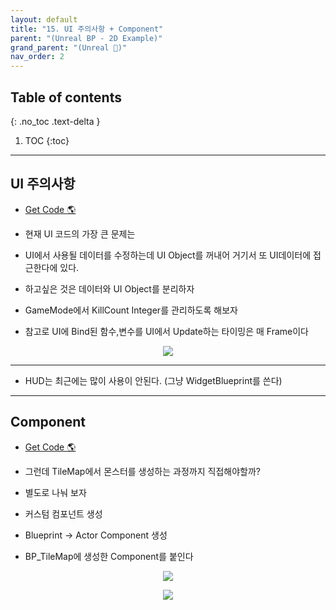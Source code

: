 ```yaml
---
layout: default
title: "15. UI 주의사항 + Component"
parent: "(Unreal BP - 2D Example)"
grand_parent: "(Unreal 🚀)"
nav_order: 2
---
```


## Table of contents
{: .no_toc .text-delta }

1. TOC
{:toc}

---

## UI 주의사항

* [Get Code 🌎](https://github.com/Arthur880708/Unreal_Blueprint_1/tree/23)

* 현재 UI 코드의 가장 큰 문제는
* UI에서 사용될 데이터를 수정하는데 UI Object를 꺼내어 거기서 또 UI데이터에 접근한다에 있다.
* 하고싶은 것은 데이터와 UI Object를 분리하자

* GameMode에서 KillCount Integer를 관리하도록 해보자
* 참고로 UI에 Bind된 함수,변수를 UI에서 Update하는 타이밍은 매 Frame이다

<p align="center">
  <img src="https://taehyungs-programming-blog.github.io/blog/assets/images/unreal/bp-2/bp2-15-1.png"/>
</p>

---

* HUD는 최근에는 많이 사용이 안된다. (그냥 WidgetBlueprint를 쓴다)

---

## Component

* [Get Code 🌎](https://github.com/Arthur880708/Unreal_Blueprint_1/tree/24)

* 그런데 TileMap에서 몬스터를 생성하는 과정까지 직접해야할까?
* 별도로 나눠 보자

* 커스텀 컴포넌트 생성
* Blueprint -> Actor Component 생성
* BP_TileMap에 생성한 Component를 붙인다

<p align="center">
  <img src="https://taehyungs-programming-blog.github.io/blog/assets/images/unreal/bp-2/bp2-15-2.png"/>
</p>

<p align="center">
  <img src="https://taehyungs-programming-blog.github.io/blog/assets/images/unreal/bp-2/bp2-15-3.png"/>
</p>